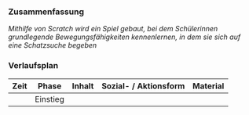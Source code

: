 
### Zusammenfassung
*Mithilfe von Scratch wird ein Spiel gebaut, bei dem Schülerinnen grundlegende Bewegungsfähigkeiten kennenlernen, in dem sie sich auf eine Schatzsuche begeben*


### Verlaufsplan

| Zeit | Phase    | Inhalt | Sozial- / Aktionsform | Material |
| ---- | -------- | ------ | --------------------- | -------- |
|      | Einstieg |        |                       |          |
